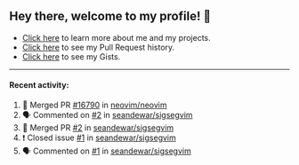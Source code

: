 ## Hey there, welcome to my profile! 👋

- [Click here](https://seandewar.github.io/) to learn more about me and my projects.
- [Click here](https://github.com/search?p=1&q=author%3Aseandewar+is%3Apr) to see my Pull Request history.
- [Click here](https://gist.github.com/seandewar) to see my Gists.

---

#### Recent activity:

<!--START_SECTION:activity-->
1. 🎉 Merged PR [#16790](https://github.com/neovim/neovim/pull/16790) in [neovim/neovim](https://github.com/neovim/neovim)
2. 🗣 Commented on [#2](https://github.com/seandewar/sigsegvim/issues/2) in [seandewar/sigsegvim](https://github.com/seandewar/sigsegvim)
3. 🎉 Merged PR [#2](https://github.com/seandewar/sigsegvim/pull/2) in [seandewar/sigsegvim](https://github.com/seandewar/sigsegvim)
4. ❗️ Closed issue [#1](https://github.com/seandewar/sigsegvim/issues/1) in [seandewar/sigsegvim](https://github.com/seandewar/sigsegvim)
5. 🗣 Commented on [#1](https://github.com/seandewar/sigsegvim/issues/1) in [seandewar/sigsegvim](https://github.com/seandewar/sigsegvim)
<!--END_SECTION:activity-->
